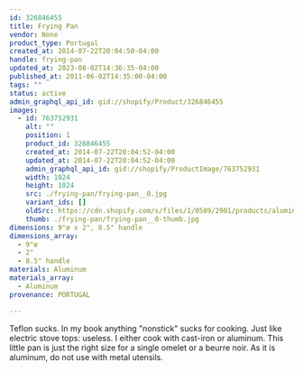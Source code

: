 ```yaml
---
id: 326846455
title: Frying Pan
vendor: None
product_type: Portugal
created_at: 2014-07-22T20:04:50-04:00
handle: frying-pan
updated_at: 2023-08-02T14:36:35-04:00
published_at: 2011-06-02T14:35:00-04:00
tags: ""
status: active
admin_graphql_api_id: gid://shopify/Product/326846455
images:
  - id: 763752931
    alt: ""
    position: 1
    product_id: 326846455
    created_at: 2014-07-22T20:04:52-04:00
    updated_at: 2014-07-22T20:04:52-04:00
    admin_graphql_api_id: gid://shopify/ProductImage/763752931
    width: 1024
    height: 1024
    src: ./frying-pan/frying-pan__0.jpg
    variant_ids: []
    oldSrc: https://cdn.shopify.com/s/files/1/0589/2901/products/aluminium-frying-pan.jpeg?v=1406073892
    thumb: ./frying-pan/frying-pan__0-thumb.jpg
dimensions: 9"ø x 2", 8.5" handle
dimensions_array:
  - 9"ø
  - 2"
  - 8.5" handle
materials: Aluminum
materials_array:
  - Aluminum
provenance: PORTUGAL

---
```


Teflon sucks. In my book anything "nonstick" sucks for cooking. Just like electric stove tops: useless. I either cook with cast-iron or aluminum. This little pan is just the right size for a single omelet or a beurre noir. As it is aluminum, do not use with metal utensils.